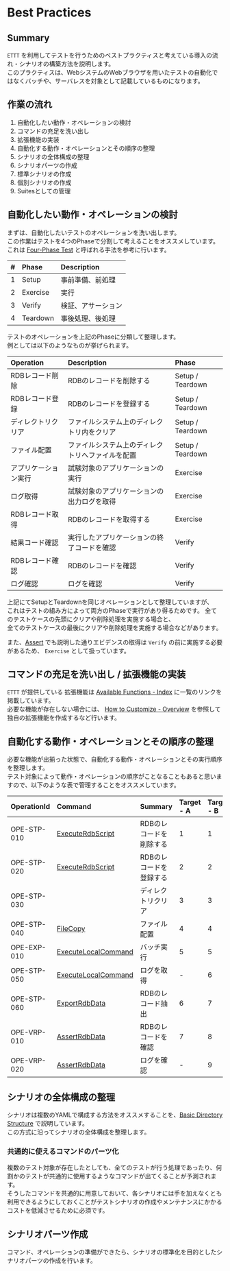 # Best Practices

## Summary

`ETTT` を利用してテストを行うためのベストプラクティスと考えている導入の流れ・シナリオの構築方法を説明します。  
このプラクティスは、WebシステムのWebブラウザを用いたテストの自動化ではなくバッチや、サーバレスを対象として記載しているものになります。

## 作業の流れ

1. 自動化したい動作・オペレーションの検討
1. コマンドの充足を洗い出し
1. 拡張機能の実装
1. 自動化する動作・オペレーションとその順序の整理
1. シナリオの全体構成の整理
1. シナリオパーツの作成
1. 標準シナリオの作成
1. 個別シナリオの作成
1. Suitesとしての管理

## 自動化したい動作・オペレーションの検討

まずは、自動化したいテストのオペレーションを洗い出します。  
この作業はテストを4つのPhaseで分割して考えることをオススメしています。 
これは [Four-Phase Test](http://xunitpatterns.com/Four%20Phase%20Test.html) と呼ばれる手法を参考に行います。

|#|Phase|Description|
|:---|:---|:---|
|1|Setup|事前準備、前処理|
|2|Exercise|実行|
|3|Verify|検証、アサーション|
|4|Teardown|事後処理、後処理|

テストのオペレーションを上記のPhaseに分類して整理します。  
例としては以下のようなものが挙げられます。

|Operation|Description|Phase|
|:---|:---|:---|
|RDBレコード削除|RDBのレコードを削除する|Setup / Teardown|
|RDBレコード登録|RDBのレコードを登録する|Setup / Teardown|
|ディレクトリクリア|ファイルシステム上のディレクトリ内をクリア|Setup / Teardown|
|ファイル配置|ファイルシステム上のディレクトリへファイルを配置|Setup / Teardown|
|アプリケーション実行|試験対象のアプリケーションの実行|Exercise|
|ログ取得|試験対象のアプリケーションの出力ログを取得|Exercise|
|RDBレコード取得|RDBのレコードを取得する|Exercise|
|結果コード確認|実行したアプリケーションの終了コードを確認|Verify|
|RDBレコード確認|RDBのレコードを確認|Verify|
|ログ確認|ログを確認|Verify|

上記にてSetupとTeardownを同じオペレーションとして整理していますが、  
これはテストの組み方によって両方のPhaseで実行があり得るためです。
全てのテストケースの先頭にクリアや削除処理を実施する場合と、  
全てのテストケースの最後にクリアや削除処理を実施する場合などがあります。

また、[Assert](/pages/specification/assert.md) でも説明した通りエビデンスの取得は `Verify` の前に実施する必要があるため、 `Exercise` として扱っています。


## コマンドの充足を洗い出し / 拡張機能の実装

`ETTT` が提供している 拡張機能は [Available Functions - Index](/pages/specification/functions/index.md) に一覧のリンクを掲載しています。  
必要な機能が存在しない場合には、 [How to Customize - Overview](/pages/customize/overview.md) を参照して独自の拡張機能を作成するなど行います。


## 自動化する動作・オペレーションとその順序の整理

必要な機能が出揃った状態で、自動化する動作・オペレーションとその実行順序を整理します。  
テスト対象によって動作・オペレーションの順序がことなることもあると思いますので、以下のような表で管理することをオススメしています。

|OperationId|Command|Summary|Target - A|Target - B|
|:---|:---|:---|:---|:---|
|OPE-STP-010|[ExecuteRdbScript](https://github.com/epion-tropic-test-tool/epion-t3-rdb/blob/master/rdb_spec_ja_JP.md#ExecuteRdbScript)|RDBのレコードを削除する|1|1|
|OPE-STP-020|[ExecuteRdbScript](https://github.com/epion-tropic-test-tool/epion-t3-rdb/blob/master/rdb_spec_ja_JP.md#ExecuteRdbScript)|RDBのレコードを登録する|2|2|
|OPE-STP-030||ディレクトリクリア|3|3|
|OPE-STP-040|[FileCopy](https://github.com/epion-tropic-test-tool/epion-t3-basic/blob/master/basic_spec_ja_JP.md#FileCopy)|ファイル配置|4|4|
|OPE-EXP-010|[ExecuteLocalCommand](https://github.com/epion-tropic-test-tool/epion-t3-basic/blob/master/basic_spec_ja_JP.md#executelocalcommand)|バッチ実行|5|5|
|OPE-STP-050|[ExecuteLocalCommand](https://github.com/epion-tropic-test-tool/epion-t3-basic/blob/master/basic_spec_ja_JP.md#executelocalcommand)|ログを取得|-|6|
|OPE-STP-060|[ExportRdbData](https://github.com/epion-tropic-test-tool/epion-t3-rdb/blob/master/rdb_spec_ja_JP.md#ExportRdbData)|RDBのレコード抽出|6|7|
|OPE-VRP-010|[AssertRdbData](https://github.com/epion-tropic-test-tool/epion-t3-rdb/blob/master/rdb_spec_ja_JP.md#AssertRdbData)|RDBのレコードを確認|7|8|
|OPE-VRP-020|[AssertRdbData](https://github.com/epion-tropic-test-tool/epion-t3-rdb/blob/master/rdb_spec_ja_JP.md#AssertRdbData)|ログを確認|-|9|

## シナリオの全体構成の整理

シナリオは複数のYAMLで構成する方法をオススメすることを、[Basic Directory Structure](/pages/specification/basic_directory_structure.md) で説明しています。  
この方式に沿ってシナリオの全体構成を整理します。

### 共通的に使えるコマンドのパーツ化

複数のテスト対象が存在したとしても、全てのテストが行う処理であったり、何割かのテストが共通的に使用するようなコマンドが出てくることが予測されます。  
そうしたコマンドを共通的に用意しておいて、各シナリオには手を加えなくとも利用できるようにしておくことがテストシナリオの作成やメンテナンスにかかるコストを低減させるために必須です。



## シナリオパーツ作成

コマンド、オペレーションの準備ができたら、シナリオの標準化を目的としたシナリオパーツの作成を行います。